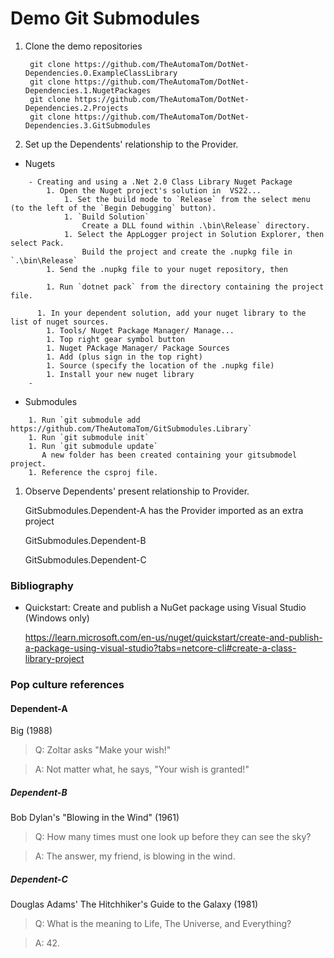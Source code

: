 # Demo Git Submodules

1. Clone the demo repositories

        git clone https://github.com/TheAutomaTom/DotNet-Dependencies.0.ExampleClassLibrary
        git clone https://github.com/TheAutomaTom/DotNet-Dependencies.1.NugetPackages
        git clone https://github.com/TheAutomaTom/DotNet-Dependencies.2.Projects
        git clone https://github.com/TheAutomaTom/DotNet-Dependencies.3.GitSubmodules
        
1. Set up the Dependents' relationship to the Provider.

- Nugets

```      
    - Creating and using a .Net 2.0 Class Library Nuget Package
        1. Open the Nuget project's solution in  VS22... 
            1. Set the build mode to `Release` from the select menu (to the left of the `Begin Debugging` button).  
            1. `Build Solution` 
                Create a DLL found within .\bin\Release` directory.
            1. Select the AppLogger project in Solution Explorer, then select Pack.
                Build the project and create the .nupkg file in `.\bin\Release`
        1. Send the .nupkg file to your nuget repository, then 

        1. Run `dotnet pack` from the directory containing the project file.
      
      1. In your dependent solution, add your nuget library to the list of nuget sources.
        1. Tools/ Nuget Package Manager/ Manage...
        1. Top right gear symbol button
        1. Nuget PAckage Manager/ Package Sources
        1. Add (plus sign in the top right)
        1. Source (specify the location of the .nupkg file)
        1. Install your new nuget library
    - 
```

- Submodules

```  
    1. Run `git submodule add https://github.com/TheAutomaTom/GitSubmodules.Library`
    1. Run `git submodule init`
    1. Run `git submodule update`
       A new folder has been created containing your gitsubmodel project.
    1. Reference the csproj file.

```


1. Observe Dependents' present relationship to Provider.

    GitSubmodules.Dependent-A has the Provider imported as an extra project
    
    GitSubmodules.Dependent-B
    
    GitSubmodules.Dependent-C

### Bibliography

- Quickstart: Create and publish a NuGet package using Visual Studio (Windows only)

    https://learn.microsoft.com/en-us/nuget/quickstart/create-and-publish-a-package-using-visual-studio?tabs=netcore-cli#create-a-class-library-project


### Pop culture references

#### Dependent-A

Big (1988)

> Q: Zoltar asks "Make your wish!"

> A: Not matter what, he says, "Your wish is granted!"

##### Dependent-B

Bob Dylan's "Blowing in the Wind" (1961)

> Q: How many times must one look up before they can see the sky?

> A: The answer, my friend, is blowing in the wind.

##### Dependent-C

Douglas Adams' The Hitchhiker's Guide to the Galaxy (1981)

> Q: What is the meaning to Life, The Universe, and Everything?

> A: 42.  







